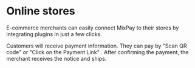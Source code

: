 # Online stores

E-commerce merchants can easily connect MixPay to their stores by integrating plugins in just a few clicks.

Customers will receive payment information. They can pay by "Scan QR code" or "Click on the Payment Link" . After confirming the payment, the merchant receives the notice and ships.
